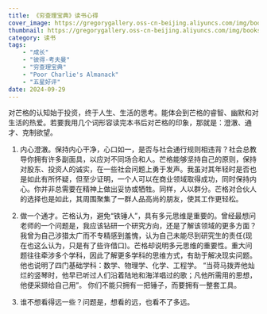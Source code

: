 ```yaml
---
title: 《穷查理宝典》读书心得
cover_image: https://gregorygallery.oss-cn-beijing.aliyuncs.com/img/books.jpeg
thumbnail: https://gregorygallery.oss-cn-beijing.aliyuncs.com/img/books.jpeg
category: 读书
tags: 
    - "成长"
    - "彼得-考夫曼"
    - "穷查理宝典"
    - "Poor Charlie's Almanack"
    - "五星好评"
date: 2024-09-29
---
```


对芒格的认知始于投资，终于人生、生活的思考。能体会到芒格的睿智、幽默和对生活的热爱。若要我用几个词形容读完本书后对芒格的印象，那就是：澄澈、通才、克制欲望。

1. 内心澄澈。保持内心干净，心口如一，是否与社会通行规则相违背？社会总教导你拥有许多副面具，以应对不同场合和人。芒格能够坚持自己的原则，保持对股东、投资人的诚实，在一些社会问题上勇于发声。我虽对其年轻时是否也是如此有所怀疑，但至少证明，一个人可以在商业领域取得成功，同时保持内心。你并非总需要在精神上做出妥协或牺牲。同样，人以群分。芒格对合伙人的选择也是如此，其周围聚集了一群人品高尚的朋友，使其工作更轻松。

2. 做一个通才。芒格认为，避免“铁锤人”，具有多元思维是重要的。曾经最想问老师的一个问题是，我应该钻研一个研究方向，还是了解该领域的更多方面？我曾为自己涉猎太广而不专精感到羞愧，认为自己未能尽到研究生的责任(现在也这么认为，只是有了些许借口)。芒格却说明多元思维的重要性。重大问题往往牵涉多个学科，因此了解更多学科的思维方式，有助于解决现实问题。他也说明了四门基础学科：数学、物理学、化学、工程学。
“当荷马拨弄他灿烂的竖琴时，他早已听过人们沿着陆地和海洋唱过的歌；凡他所需用的思想，他便采撷给自己用”。
你们不能只拥有一把锤子，而要拥有一整套工具。

3. 谁不想看得远一些？问题是，想看的远，也看不了多远。
